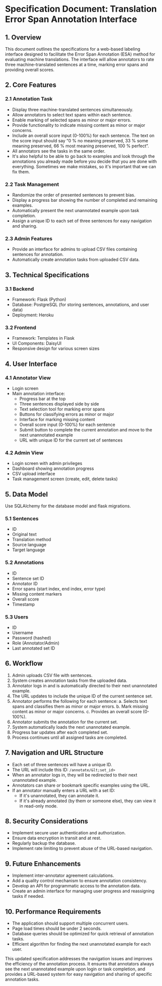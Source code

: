 # **Specification Document: Translation Error Span Annotation Interface**

## **1. Overview**
This document outlines the specifications for a web-based labeling interface designed to facilitate the Error Span Annotation (ESA) method for evaluating machine translations. The interface will allow annotators to rate three machine-translated sentences at a time, marking error spans and providing overall scores.

## **2. Core Features**

### **2.1 Annotation Task**
* Display three machine-translated sentences simultaneously.
* Allow annotators to select text spans within each sentence.
* Enable marking of selected spans as minor or major errors.
* Provide functionality to indicate missing content as minor or major concerns.
* Include an overall score input (0-100%) for each sentence. The text on the score input should say “0 % no meaning preserved, 33 % some meaning preserved, 66 % most meaning preserved, 100 % perfect”.
* All annotators see the tasks in the same order.
* It's also helpful to be able to go back to examples and look through the annotations you already made before you decide that you are done with everything. Sometimes we make mistakes, so it's important that we can fix them.

### **2.2 Task Management**
* Randomize the order of presented sentences to prevent bias.
* Display a progress bar showing the number of completed and remaining examples.
* Automatically present the next unannotated example upon task completion.
* Assign a unique ID to each set of three sentences for easy navigation and sharing.

### **2.3 Admin Features**
* Provide an interface for admins to upload CSV files containing sentences for annotation.
* Automatically create annotation tasks from uploaded CSV data.

## **3. Technical Specifications**

### **3.1 Backend**
* Framework: Flask (Python)
* Database: PostgreSQL (for storing sentences, annotations, and user data)
* Deployment: Heroku

### **3.2 Frontend**
* Framework: Templates in Flask
* UI Components: DaisyUI
* Responsive design for various screen sizes


## **4. User Interface**

### **4.1 Annotator View**
* Login screen
* Main annotation interface:
    * Progress bar at the top
    * Three sentences displayed side by side
    * Text selection tool for marking error spans
    * Buttons for classifying errors as minor or major
    * Interface for marking missing content
    * Overall score input (0-100%) for each sentence
    * Submit button to complete the current annotation and move to the next unannotated example
    * URL with unique ID for the current set of sentences

### **4.2 Admin View**
* Login screen with admin privileges
* Dashboard showing annotation progress
* CSV upload interface
* Task management screen (create, edit, delete tasks)


## **5. Data Model**

Use SQLAlchemy for the database model and flask migrations.

### **5.1 Sentences**
* ID
* Original text
* Translation method
* Source language
* Target language


### **5.2 Annotations**
* ID
* Sentence set ID
* Annotator ID
* Error spans (start index, end index, error type)
* Missing content markers
* Overall score
* Timestamp


### **5.3 Users**
* ID
* Username
* Password (hashed)
* Role (Annotator/Admin)
* Last annotated set ID


## **6. Workflow**
1. Admin uploads CSV file with sentences.
2. System creates annotation tasks from the uploaded data.
3. Annotator logs in and is automatically directed to their next unannotated example.
4. The URL updates to include the unique ID of the current sentence set.
5. Annotator performs the following for each sentence: a. Selects text spans and classifies them as minor or major errors. b. Mark missing content as minor or major concerns. c. Provides an overall score (0-100%).
6. Annotator submits the annotation for the current set.
7. System automatically loads the next unannotated example.
8. Progress bar updates after each completed set.
9. Process continues until all assigned tasks are completed.


## **7. Navigation and URL Structure**
* Each set of three sentences will have a unique ID.
* The URL will include this ID: `/annotate/&lt;set_id>`
* When an annotator logs in, they will be redirected to their next unannotated example.
* Annotators can share or bookmark specific examples using the URL.
* If an annotator manually enters a URL with a set ID:
    * If it's unannotated, they can annotate it.
    * If it's already annotated (by them or someone else), they can view it in read-only mode.


## **8. Security Considerations**
* Implement secure user authentication and authorization.
* Ensure data encryption in transit and at rest.
* Regularly backup the database.
* Implement rate limiting to prevent abuse of the URL-based navigation.


## **9. Future Enhancements**
* Implement inter-annotator agreement calculations.
* Add a quality control mechanism to ensure annotation consistency.
* Develop an API for programmatic access to the annotation data.
* Create an admin interface for managing user progress and reassigning tasks if needed.


## **10. Performance Requirements**
* The application should support multiple concurrent users.
* Page load times should be under 2 seconds.
* Database queries should be optimized for quick retrieval of annotation tasks.
* Efficient algorithm for finding the next unannotated example for each user.

This updated specification addresses the navigation issues and improves the efficiency of the annotation process. It ensures that annotators always see the next unannotated example upon login or task completion, and provides a URL-based system for easy navigation and sharing of specific annotation tasks.
